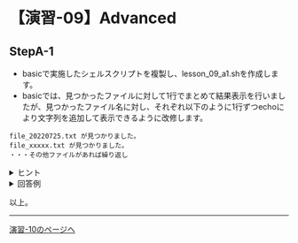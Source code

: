 # 【演習-09】Advanced

## StepA-1

- basicで実施したシェルスクリプトを複製し、lesson_09_a1.shを作成します。
- basicでは、見つかったファイルに対して1行でまとめて結果表示を行いましたが、見つかったファイル名に対し、それぞれ以下のように1行ずつechoにより文字列を追加して表示できるように改修します。

```text
file_20220725.txt が見つかりました。
file_xxxxx.txt が見つかりました。
・・・その他ファイルがあれば繰り返し
```

<details>
<summary>ヒント</summary>
<div>

- 見つかった結果に対して、forループを用いて1ファイル名ずつ処理を繰り返すように記述します。
- `for xx in 変数名`の記法を検討してみましょう。

</div>
</details>

<details>
<summary>回答例</summary>
<div>

```bash
#!/bin/bash

filename=`ls ~/shellscript-training/lesson/09/artifacts | grep file_`
if [ -z "${filename}"  ] ; then
  echo "対象ファイルが存在しません"
  exit 1
else
  for file in $filename;
  do
    echo "${file} が見つかりました"
  done
fi
```

</div>
</details>

以上。

---

[演習-10のページへ](../10/basic.md)